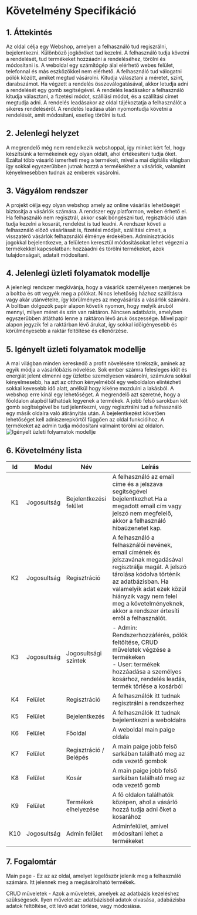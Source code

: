 # Követelmény Specifikáció

## 1. Áttekintés
Az oldal célja egy Webshop, amelyen a felhasználó tud regiszrálni, bejelentkezni. Különböző jogköröket tud kezelni. A felhasználó tudja követni a rendelését, tud termékeket hozzáadni a rendeléséhez, törölni és módosítani is. A weboldal egy számítógép álal elérhető webes felület, telefonnal és más eszközökkel nem elérhető.
A felhasználó tud válogatni pólók között, amiket megtud vásárolni. Kitudja választani a méretet, színt, darabszámot. Ha végzett a rendelés összeválogatásával, akkor letudja adni a rendelését egy gomb segítségével. A rendelés leadásakor a felhasználó kitudja választani, a fizetési módot, szállíási módot, és a szállítási címet megtudja adni. A rendelés leadásakor az oldal tájékoztatja a felhasználót a sikeres rendeléséről. A rendelés leadása után nyomontudja követni a rendelését, amit módosítani, esetleg törölni is tud.

## 2. Jelenlegi helyzet
A megrendelő még nem rendelkezik webshoppal, így minket kért fel, hogy készítsünk a termékeinek egy olyan oldalt, ahol értékesíteni tudja őket. Ezáltal több vásárló ismerheti meg a termékeit, mivel a mai digitális világban így sokkal egyszerűbben jutnak hozzá a termékekhez a vásárlók, valamint kényelmesebben tudnak az emberek vásárolni.

## 3. Vágyálom rendszer
A projekt célja egy olyan webshop amely az online vásárlás lehetőségét biztosítja a vásárlók számára. A rendszer egy platformon, weben érhető el. Ha felhasználó nem regisztrál, akkor csak böngészni tud, regisztráció után tudja kezelni a kosarát, rendelést is tud leadni. A rendszer követi a felhasználó előző vásárlásait is, fizetési módjait, szállítási címeit, a visszatérő vásárlók felhazsnálói élménye érdekében. Adminisztrációs jogokkal bejelentkezve, a felületen keresztül módosításokat lehet végezni a termékekkel kapcsolatban: hozzáadni és törölni termékeket, azok tulajdonságait, adatait módosítani.

## 4. Jelenlegi üzleti folyamatok modellje
A jelenlegi rendszer megkívánja, hogy a vásárlók személyesen menjenek be a boltba és ott vegyék meg a pólókat. Nincs lehetőség házhoz szállításra vagy akár utánvételre, így körülményes az megvásárlás a vásárlók számára. A boltban dolgozók papír alapon követik nyomon, hogy melyik áruból mennyi, milyen méret és szín van raktáron. Nincsen adatbázis, amelyben egyszerűbben átlátható lenne a raktáron lévő áruk összessége. Mivel papír alapon jegyzik fel a raktárban lévő árukat, így sokkal időigényesebb és körülményesebb a raktár feltöltése és ellenőrzése.

## 5. Igényelt üzleti folyamatok modellje
A mai világban minden kereskedő a profit növelésére törekszik, aminek az egyik módja a vásárlóbázis növelése. Sok ember számra felesleges időt és energiát jelent elmenni egy üzletbe személyesen vásárolni, számukra sokkal kényelmesebb, ha azt az otthon kényelméből egy weboldalon elintézheti sokkal kevesebb idő alatt, anélkül hogy kikéne mozdulni a lakásból. A webshop erre kínál egy lehetőséget. A megrendelő azt szeretné, hogy a főoldalon alapból láthatóak legyenek a termékek. A jobb felső sarokban két gomb segítségével be tud jelentkezni, vagy regisztrálni tud a felhasználó egy másik oldalra való átirányítás után. A bejelentkezést követően lehetőséget kell adniszerepkörtől függően az oldal funkcióihoz. A termékeket az admin tudja módosítani valmaint törölni az oldalon.
![Igényelt üzleti folyamatok modellje](https://user-images.githubusercontent.com/78543866/198306189-7f86ad36-e210-486e-a9eb-1348df27cd96.png)

## 6. Követelmény lista

| Id | Modul | Név | Leírás |
| :---: | --- | --- | --- |
| K1 | Jogosultság | Bejelentkezési felület |A felhasználó az email címe és a jelszava segítségével bejelentkezhet.Ha a megadott email cím vagy jelszó nem megfelelő, akkor a felhasználó hibaüzenetet kap.|
| K2| Jogosultság |Regisztráció| A felhasználó a felhasználói nevének, email címének és jelszavának megadásával regisztrálja magát. A jelszó tárolása kódolva történik az adatbázisban. Ha valamelyik adat ezek közül hiányzik vagy nem felel meg a követelményeknek, akkor a rendszer értesíti erről a felhasználót. |
| K3| Jogosultság | Jogosultsági szintek| - Admin: Rendszerhozzáférés, pólók feltöltése, CRUD műveletek végzése a termékeken <br> - User: termékek hozzáadása a személyes kosárhoz, rendelés leadás, termék törlése a kosárból|
| K4 | Felület | Regisztráció | A felhasználók itt tudnak regisztrálni a rendszerhez |
| K5 | Felület | Bejelentkezés | A felhasználók itt tudnak bejelentkezni a weboldalra |
| K6 | Felület | Főoldal| A weboldal main paige oldala  |
| K7 | Felület | Regisztráció / Belépés | A main paige jobb felső sarkában található meg az oda vezető gombok|
| K8 | Felület | Kosár|  A main paige jobb felső sarkában található meg az oda vezető gomb |
| K9 | Felület | Termékek elhelyezése | A fő oldalon találhatók középen, ahol a vásárló hozzá tudja adni őket a kosarához |
| K10 | Jogosultság | Admin felület | Adminfelület, amivel módosítani lehet a termékeket|

## 7. Fogalomtár
Main page - Ez az az oldal, amelyet legelőször jelenik meg a felhasználó számára. Itt jelennek meg a megásárolható termékek.

CRUD műveletek - Azok a műveletek, amelyek az adatbázis kezeléshez szükségesek. Ilyen művelet az: adatbázisból adatok olvasása, adabázisba adatok feltöltése, ott lévő adat törlése, vagy módosíása.
